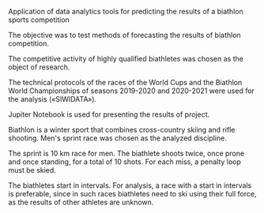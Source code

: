 Application of data analytics tools for predicting the results of a biathlon sports competition

The objective was to test methods of forecasting the results of biathlon competition.

The competitive activity of highly qualified biathletes was chosen as the object of research.

The technical protocols of the races of the World Cups and the Biathlon World Championships of seasons 2019-2020 and 2020-2021 were used for the analysis («SIWIDATA»).

Jupiter Notebook is used for presenting the results of project.

Biathlon is a winter sport that combines cross-country skiing and rifle shooting. Men's sprint race was chosen as the analyzed discipline.

The sprint is 10 km race for men. The biathlete shoots twice, once prone and once standing, for a total of 10 shots. For each miss, a penalty loop must be skied.

The biathletes start in intervals. For analysis, a race with a start in intervals is preferable, since in such races biathletes need to ski using their full force, as the results of other athletes are unknown.

